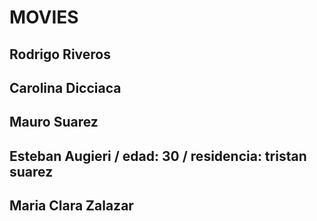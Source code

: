 # MOVIES
## Rodrigo Riveros 
## Carolina Dicciaca
## Mauro Suarez
## Esteban Augieri / edad: 30 / residencia: tristan suarez
## Maria Clara Zalazar
